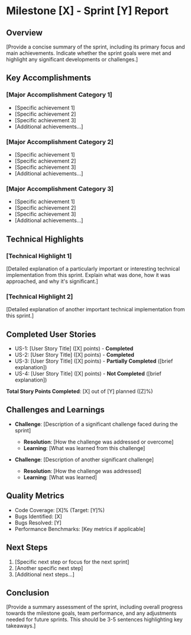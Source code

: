 # Milestone [X] - Sprint [Y] Report

## Overview
[Provide a concise summary of the sprint, including its primary focus and main achievements. Indicate whether the sprint goals were met and highlight any significant developments or challenges.]

## Key Accomplishments

### [Major Accomplishment Category 1]
- [Specific achievement 1]
- [Specific achievement 2]
- [Specific achievement 3]
- [Additional achievements...]

### [Major Accomplishment Category 2]
- [Specific achievement 1]
- [Specific achievement 2]
- [Specific achievement 3]
- [Additional achievements...]

### [Major Accomplishment Category 3]
- [Specific achievement 1]
- [Specific achievement 2]
- [Specific achievement 3]
- [Additional achievements...]

## Technical Highlights

### [Technical Highlight 1]
[Detailed explanation of a particularly important or interesting technical implementation from this sprint. Explain what was done, how it was approached, and why it's significant.]

### [Technical Highlight 2]
[Detailed explanation of another important technical implementation from this sprint.]

## Completed User Stories
- US-1: [User Story Title] ([X] points) - **Completed**
- US-2: [User Story Title] ([X] points) - **Completed**
- US-3: [User Story Title] ([X] points) - **Partially Completed** ([brief explanation])
- US-4: [User Story Title] ([X] points) - **Not Completed** ([brief explanation])

**Total Story Points Completed**: [X] out of [Y] planned ([Z]%)

## Challenges and Learnings

- **Challenge**: [Description of a significant challenge faced during the sprint]
  - **Resolution**: [How the challenge was addressed or overcome]
  - **Learning**: [What was learned from this challenge]

- **Challenge**: [Description of another significant challenge]
  - **Resolution**: [How the challenge was addressed]
  - **Learning**: [What was learned]

## Quality Metrics
- Code Coverage: [X]% (Target: [Y]%)
- Bugs Identified: [X]
- Bugs Resolved: [Y]
- Performance Benchmarks: [Key metrics if applicable]

## Next Steps
1. [Specific next step or focus for the next sprint]
2. [Another specific next step]
3. [Additional next steps...]

## Conclusion
[Provide a summary assessment of the sprint, including overall progress towards the milestone goals, team performance, and any adjustments needed for future sprints. This should be 3-5 sentences highlighting key takeaways.] 